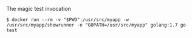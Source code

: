 
The magic test invocation

	$ docker run --rm -v "$PWD":/usr/src/myapp -w /usr/src/myapp/showrunner -e "GOPATH=/usr/src/myapp" golang:1.7 go test
